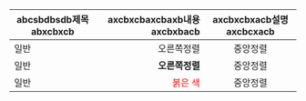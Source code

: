 |abcsbdbsdb제목abxcbxcb|axcbxcbaxcbaxb내용axcbxbacb|axcbxcbxacb설명axcbcxacb|
|----|----:|:----:|
|일반|오른쪽정렬|중앙정렬|
|일반|**오른쪽정렬**|중앙정렬|
|일반|<span style="color:red">붉은 색</span>|중앙정렬|

